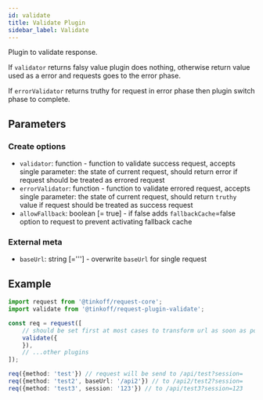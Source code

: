 ```yaml
---
id: validate
title: Validate Plugin
sidebar_label: Validate
---
```


Plugin to validate response.
 
If `validator` returns falsy value plugin does nothing, otherwise return value used as a error and requests goes to the error phase. 

If `errorValidator` returns truthy for request in error phase then plugin switch phase to complete.

## Parameters

### Create options 
- `validator`: function - function to validate success request, accepts single parameter: the state of current request, should return error if request should be treated as errored request
- `errorValidator`: function - function to validate errored request, accepts single parameter: the state of current request, should return `truthy` value if request should be treated as success request
- `allowFallback`: boolean [= true] - if false adds `fallbackCache`=false option to request to prevent activating fallback cache

### External meta
- `baseUrl`: string [='''] - overwrite `baseUrl` for single request


## Example
```typescript
import request from '@tinkoff/request-core';
import validate from '@tinkoff/request-plugin-validate';

const req = request([
    // should be set first at most cases to transform url as soon as possible
    validate({
    }),
    // ...other plugins
]);

req({method: 'test'}) // request will be send to /api/test?session=
req({method: 'test2', baseUrl: '/api2'}) // to /api2/test2?session=
req({method: 'test3', session: '123'}) // to /api/test3?session=123
```

